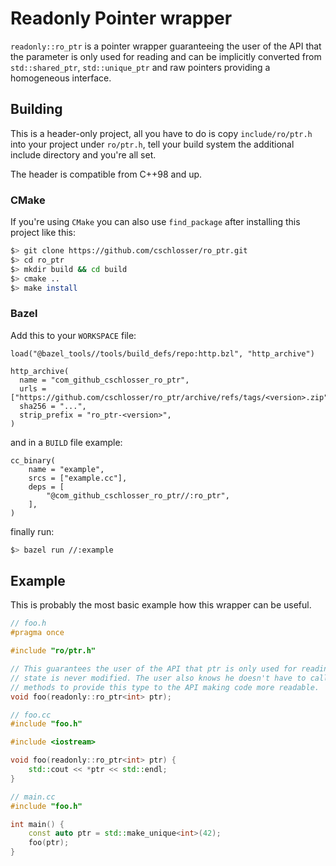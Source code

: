 # Readonly Pointer wrapper

`readonly::ro_ptr` is a pointer wrapper guaranteeing the user of the API that the parameter is only used for reading and can be implicitly converted
from `std::shared_ptr`, `std::unique_ptr` and raw pointers providing a homogeneous interface.

## Building

This is a header-only project, all you have to do is copy `include/ro/ptr.h` into your project under `ro/ptr.h`, tell your build system the additional include directory and you're all set.

The header is compatible from C++98 and up.

### CMake

If you're using `CMake` you can also use `find_package` after installing this project like this:

```bash
$> git clone https://github.com/cschlosser/ro_ptr.git
$> cd ro_ptr
$> mkdir build && cd build
$> cmake ..
$> make install
```

### Bazel

Add this to your `WORKSPACE` file:
```starlark
load("@bazel_tools//tools/build_defs/repo:http.bzl", "http_archive")

http_archive(
  name = "com_github_cschlosser_ro_ptr",
  urls = ["https://github.com/cschlosser/ro_ptr/archive/refs/tags/<version>.zip"],
  sha256 = "...",
  strip_prefix = "ro_ptr-<version>",
)
```

and in a `BUILD` file example:

```starlark
cc_binary(
    name = "example",
    srcs = ["example.cc"],
    deps = [
        "@com_github_cschlosser_ro_ptr//:ro_ptr",
    ],
)
```

finally run:

```bash
$> bazel run //:example
```

## Example

This is probably the most basic example how this wrapper can be useful.

```cpp
// foo.h
#pragma once

#include "ro/ptr.h"

// This guarantees the user of the API that ptr is only used for reading but the
// state is never modified. The user also knows he doesn't have to call any additional
// methods to provide this type to the API making code more readable.
void foo(readonly::ro_ptr<int> ptr);
```

```cpp
// foo.cc
#include "foo.h"

#include <iostream>

void foo(readonly::ro_ptr<int> ptr) {
    std::cout << *ptr << std::endl;
}
```

```cpp
// main.cc
#include "foo.h"

int main() {
    const auto ptr = std::make_unique<int>(42);
    foo(ptr);
}
```

